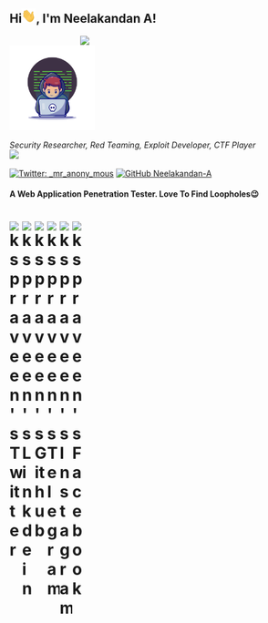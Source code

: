 <h2> Hi<img src="https://github.com/Neelakandan-A/my-portfolio/blob/main/Hi.gif" height="25" width="25" />, I'm Neelakandan A!</h2>
<img align='right' src="https://github-readme-stats.vercel.app/api?username=Neelakandan-A&show_icons=true&theme=tokyonight" width="380">

<img src="https://github.com/Neelakandan-A/my-portfolio/blob/main/21004063.jpg" height="150" width="150">

<p><em>Security Researcher, Red Teaming, Exploit Developer, CTF Player <br>
 <img src="https://media.giphy.com/media/WUlplcMpOCEmTGBtBW/giphy.gif" width="30"> 
</em></p>

[![Twitter: _mr_anony_mous](https://img.shields.io/twitter/follow/_mr_anony_mous?style=flat-square)](https://twitter.com/_mr_anony_mous)
[![GitHub Neelakandan-A](https://img.shields.io/github/followers/Neelakandan-A?label=follow%20github&style=flat-square)](https://github.com/Neelakandan-A)

#### A Web Application Penetration Tester. Love To Find Loopholes😉

<h1><h1>

<a href="https://twitter.com/_mr_anony_mous">
  <img align="left" alt="kspraveen's Twitter" width="22px" src="https://cdn.jsdelivr.net/npm/simple-icons@v3/icons/twitter.svg" />
</a>
<a href="https://www.linkedin.com/in/neelakandan-a-12744418b/">
  <img align="left" alt="kspraveen's Linkdein" width="22px" src="https://cdn.jsdelivr.net/npm/simple-icons@v3/icons/linkedin.svg" />
</a>
<a href="https://github.com/Neelakandan-A">
  <img align="left" alt="kspraveen's Github" width="22px" src="https://cdn.jsdelivr.net/npm/simple-icons@v3/icons/github.svg" />
</a>
<a href="https://t.me/mr_anonymous">
  <img align="left" alt="kspraveen's Telegram" width="22px" src="https://cdn.jsdelivr.net/npm/simple-icons@v3/icons/telegram.svg" />
</a>
<a href="https://instagram.com/_mr_anony_mous">
  <img align="left" alt="kspraveen's Instagram" width="22px" src="https://cdn.jsdelivr.net/npm/simple-icons@v3/icons/instagram.svg" />
</a>
<a href="https://www.facebook.com/neelakandan.a.397">
  <img align="left" alt="kspraveen's Facebook" width="22px" src="https://cdn.jsdelivr.net/npm/simple-icons@v3/icons/facebook.svg" />
</a>

<!--
**Neelakandan-A/Neelakandan-A** is a ✨ _special_ ✨ repository because its `README.md` (this file) appears on your GitHub profile.

Here are some ideas to get you started:

- 🔭 I’m currently working on ...
- 🌱 I’m currently learning ...
- 👯 I’m looking to collaborate on ...
- 🤔 I’m looking for help with ...
- 💬 Ask me about ...
- 📫 How to reach me: ...
- 😄 Pronouns: ...
- ⚡ Fun fact: ...
-->
